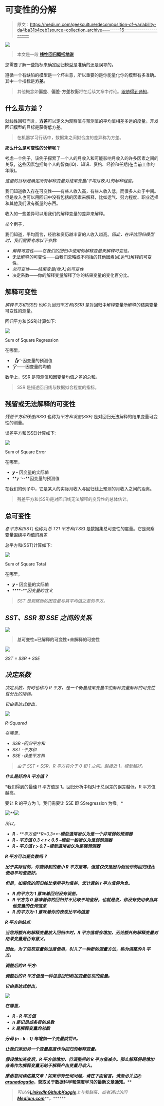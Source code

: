 # 可变性的分解

> 原文：<https://medium.com/geekculture/decomposition-of-variability-da4ba31b4ceb?source=collection_archive---------16----------------------->

![](img/9f09ec4addd91102ec9f500dd5d47bc6.png)

> 本文是一段 [**线性回归概括地说**](https://arunaddagatla.medium.com/linear-regression-in-a-nutshell-1714d5665fd2)

您需要了解一些指标来确定回归模型是准确的还是误导的。

遵循一个有缺陷的模型是一个坏主意，所以重要的是你能量化你的模型有多准确。其中一个指标是**方差。**

> 其他概念如**偏差**、**偏差-方差权衡**将在后续文章中讨论。[跟随得到通知](https://arunaddagatla.medium.com/)。

## 什么是方差？

就线性回归而言，**方差**可以定义为观察值与预测值的平均值相差多远的度量。开发回归模型的目标是获得低方差。

> 在机器学习行话中，数据集之间拟合度的差异称为方差。

**那么什么是可变性的分解呢？**

考虑一个例子，该例子探索了一个人的月收入和可能影响月收入的许多因素之间的关系，这些因素包括每个人的智商(IQ)、知识、资格、经验和任期(在当前工作的年限)。

*这里的目标是确定所有解释变量对结果变量(平均月收入)的解释程度。*

我们知道收入存在可变性——有些人收入高，有些人收入低，而很多人处于中间。但是收入也可以用回归中没有包括的因素来解释，比如运气、努力程度、职业选择和其他我们没有衡量的东西。

收入的一些差异可以用我们的解释变量的差异来解释。

举个例子，

我们知道，平均而言，经验和资历越丰富的人收入越高。*因此，在评估回归模型时，我们需要考虑以下参数:*

*   *解释可变性——在我们的回归中使用的解释变量来解释可变性。*
*   无法解释的可变性——由我们忽略或不包括的其他因素(如运气)解释的可变性。
*   *总可变性——结果变量(收入)的可变性*
*   决定系数——你的解释变量解释了你的结果变量的变化百分比。

## 解释可变性

*解释平方和(SSE)* 也称为*回归平方和(SSR)* 是对回归中解释变量所解释的结果变量可变性的测量。

回归平方和(SSR)计算如下:

![](img/31bd1875b74b8ea941db2c522e65a5f0.png)

Sum of Square Regression

在哪里，

*   ***【y’***-因变量的预测值
*   *‘y̅’*——因变量的均值

数学上，SSR 是预测值和因变量均值之差的总和。

> SSR 是描述回归线与数据拟合程度的指标。

## 残留或无法解释的可变性

*残差平方和残差(RSS)* 也称为*平方和误差(SSE)* 是对回归无法解释的结果变量可变性的测量。

误差平方和(SSE)计算如下:

![](img/1b58d966de404aef75eee696ead70d72.png)

Sum of Square Error

在哪里，

*   ***y -*** 因变量的实际值
*   ***y '-*-**因变量的预测值

在我们的例子中，它是某人的实际月收入与回归线上预测的月收入之间的距离。

> 残差平方和(SSR)是对回归线无法解释的变异性的总体估计。

## 总可变性

*总平方和(SST)* 也称为*总 T21 平方和(TSS)* 是数据集总可变性的度量。它是观察变量围绕平均值的离差

总平方和(SST)计算如下:

![](img/40ff7d88c62aba5aaf8f791949489181.png)

Sum of Square Total

在哪里，

*   ***y -*** 因变量的实际值
*   ****-***因变量的含义*

> *SST 是观察到的因变量与其平均值之差的平方。*

## *SST、SSR 和 SSE 之间的关系*

*![](img/020f66883cdd1c05da7b3b5a5c3d275b.png)*

> **总可变性=已解释的可变性+未解释的可变性**

*![](img/2074f6a63513a7b63e4c38826492f24a.png)*

*SST = SSR + SSE*

## *决定系数*

**决定系数*，有时也称为 *R 平方*，是一个衡量结果变量中由解释变量解释的可变性百分比的指标。*

*它由表达式给出，*

*![](img/dac791032db026acc463e0d82f56a7b8.png)*

*R-Squared*

*在哪里，*

*   *SSR -回归平方和*
*   *SST -平方和*
*   *SSE -误差平方和*

> *由于 SST > SSR，R 平方将介于 0 和 1 之间。越接近 1，模型越好。*

***什么是好的 R 平方值？***

*我们得到的最佳 R 平方值是 1。回归分析中相对于总误差的误差越低，R 平方值越高。

要让 R 的平方为 1，我们需要让 SSE 即 SSregression 为零。*

*![](img/bae12af51826ac880c57bde26badabc9.png)**![](img/51da20ac3b82a23c12bba08ed47d9d19.png)*

*所以，*

*   ***R** - **平方值****R<0.3**-**模型通常被认为是一个非常弱的预测器***
*   *****R** - **平方值 0.3** < **r < 0.5** -模型一般被认为是弱预测器***
*   *****R** - **平方值 r > 0.7** -模型通常被认为是强预测器***

*****R 平方可以是负数吗？*****

***出于实际目的，你能得到的最小 R 平方是零，但这仅仅是因为假设你的回归线比使用平均值更好。***

***但是，如果您的回归线比使用平均值差，您计算的 r 平方值将为负。***

*   ***R 的平方为 1 意味着回归没有误差。***
*   ***R 平方为 0 意味着你的回归并不比取平均值好，也就是说，你没有使用来自其他变量的任何信息***
*   ***R 的平方为-1 意味着你的表现比平均值差***

*****R 平方的缺点:*****

***当您将额外的解释变量放入回归中时，R 平方值将会增加，无论额外的解释变量对结果变量是否有意义。***

***因此，为了惩罚变量的过度使用，引入了一种新的测量方法，称为调整的 R 平方。***

*****调整后的 R 平方:*****

***调整后的 R 平方值是一种包含回归附加变量惩罚的度量。***

***它由表达式给出，***

***![](img/44d63a214221f98f405f9b1a0af36341.png)***

***在哪里，***

*   *****R** - R 平方值***
*   ***n 是记录或条目的总数***
*   ******k*** 是解释变量的总数***

***分母 ***(n - k - 1)*** 每增加一个变量就罚 R。***

***让我们添加另一个变量高度作为回归的解释变量。***

***假设增加高度后，R 平方值增加，但调整后的 R 平方值减少。那么解释将是增加身高作为解释变量无助于解释产出变量月收入。***

***感谢您阅读这篇文章！如果你有任何问题，请在下面留言。请务必关注[*@ arunadagatla*](https://arunaddagatla.medium.com/)*，获取关于数据科学和深度学习的最新文章通知。****

> ****可以在*[***LinkedIn***](https://www.linkedin.com/in/arun-addagatla/)*[***Github***](https://github.com/arun2728)*[***Kaggle***](https://www.kaggle.com/arun2729)*上与我联系，或者通过访问*[***Medium.com***](https://arunaddagatla.medium.com/)**。*******